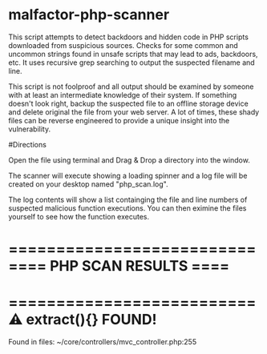 # malfactor-php-scanner

This script attempts to detect backdoors and hidden code in PHP scripts downloaded from suspicious sources.
Checks for some common and uncommon strings found in unsafe scripts that may lead to ads, backdoors, etc.
It uses recursive grep searching to output the suspected filename and line.

This script is not foolproof and all output should be examined by someone with at least an intermediate
knowledge of their system. If something doesn't look right, backup the suspected file to an offline
storage device and delete original the file from your web server. A lot of times, these shady files can
be reverse engineered to provide a unique insight into the vulnerability.


#Directions

Open the file using terminal and Drag & Drop a directory into the window.

The scanner will execute showing a loading spinner and a log file will be created on your desktop named "php_scan.log".

The log contents will show a list containging the file and line numbers of suspected malicious function executions.  You can then eximine the files yourself to see how the function executes.




==========================
==== PHP SCAN RESULTS ====
==========================

==========================
⚠ extract(){} FOUND!
==========================
Found in files:
~/core/controllers/mvc_controller.php:255
